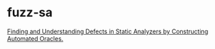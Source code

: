# fuzz-sa
[Finding and Understanding Defects in Static Analyzers by Constructing Automated Oracles.](https://github.com/lazyanalyzer/lazyanalyzer.github.io/blob/main/3660781.pdf)
